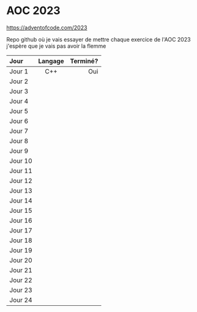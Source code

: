 # AOC 2023

https://adventofcode.com/2023

Repo github où je vais essayer de mettre chaque exercice de l'AOC 2023 j'espère que je vais pas avoir la flemme

| Jour    |   Langage   |   Terminé?    |
| :------ |:-----------:| -------------:|
| Jour 1  | C++         |      Oui      |
| Jour 2  |             |               |
| Jour 3  |             |               |
| Jour 4  |             |               |
| Jour 5  |             |               |
| Jour 6  |             |               |
| Jour 7  |             |               |
| Jour 8  |             |               |
| Jour 9  |             |               |
| Jour 10 |             |               |
| Jour 11 |             |               |
| Jour 12 |             |               |
| Jour 13 |             |               |
| Jour 14 |             |               |
| Jour 15 |             |               |
| Jour 16 |             |               |
| Jour 17 |             |               |
| Jour 18 |             |               |
| Jour 19 |             |               |
| Jour 20 |             |               |
| Jour 21 |             |               |
| Jour 22 |             |               |
| Jour 23 |             |               |
| Jour 24 |             |               |